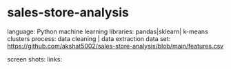 # sales-store-analysis

language: Python 
machine learning libraries: pandas|sklearn| k-means clusters
process: data cleaning | data extraction
data set: https://github.com/akshat5002/sales-store-analysis/blob/main/features.csv

screen shots:
links:   
